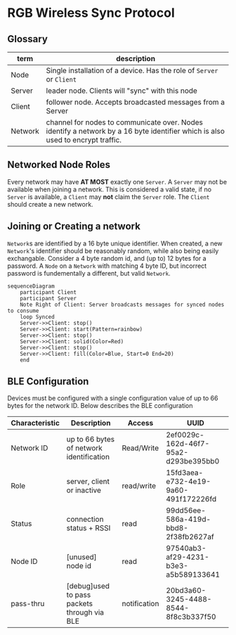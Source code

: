 # RGB Wireless Sync Protocol

## Glossary

|term|description|
|-|-|
|Node| Single installation of a device. Has the role of `Server` or `Client`|
|Server| leader node. Clients will "sync" with this node |
|Client| follower node. Accepts broadcasted messages from a Server|
|Network| channel for nodes to communicate over. Nodes identify a network by a 16 byte identifier which is also used to encrypt traffic.

## Networked Node Roles

Every network may have **AT MOST** exactly one `Server`. A `Server` may not be available when joining a network. This
is considered a valid state, if no `Server` is available, a `Client` may **not** claim the `Server` role. The `Client` should create a new network.

## Joining or Creating a network

`Network`s are identified by a 16 byte unique identifier. When created, a new `Network`'s identifier should be reasonably random, while also being easily exchangable. Consider a 4 byte random id, and (up to) 12 bytes for a password.
A `Node` on a `Network` with matching 4 byte ID, but incorrect password is fundementally a different, but valid `Network`.

```mermaid
sequenceDiagram
    participant Client
    participant Server
    Note Right of Client: Server broadcasts messages for synced nodes to consume
    loop Synced
    Server->>Client: stop()
    Server->>Client: start(Pattern=rainbow)
    Server->>Client: stop()
    Server->>Client: solid(Color=Red)
    Server->>Client: stop()
    Server->>Client: fill(Color=Blue, Start=0 End=20)
    end
```

## BLE Configuration

Devices must be configured with a single configuration value
of up to 66 bytes for the network ID. Below describes the
BLE configuration

|Characteristic|Description|Access|UUID|
|-|-|-|-|
|Network ID|up to 66 bytes of network identification|Read/Write|2ef0029c-162d-46f7-95a2-d293be395bb0|
|Role|server, client or inactive|read/write|15fd3aea-e732-4e19-9a60-491f172226fd|
|Status|connection status + RSSI |read|99dd56ee-586a-419d-bbd8-2f38fb2627af|
|Node ID|[unused] node id|read|97540ab3-af29-4231-b3e3-a5b589133641|
|pass-thru|[debug]used to pass packets through via BLE|notification|20bd3a60-3245-4488-8544-8f8c3b337f50|
